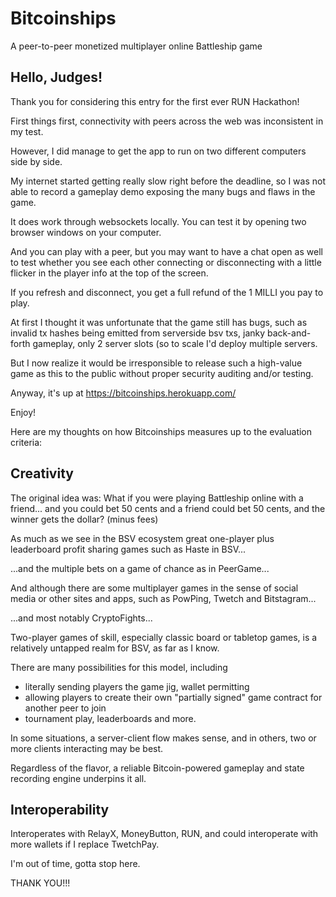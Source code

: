 # Bitcoinships

A peer-to-peer monetized multiplayer online Battleship game

## Hello, Judges!

Thank you for considering this entry for the first ever RUN Hackathon!

First things first, connectivity with peers across the web was inconsistent in my test. 

However, I did manage to get the app to run on two different computers side by side. 

My internet started getting really slow right before the deadline, so I was not able to record a gameplay demo exposing the many bugs and flaws in the game.

It does work through websockets locally. You can test it by opening two browser windows on your computer.

And you can play with a peer, but you may want to have a chat open as well to test whether you see each other connecting or disconnecting with a little flicker in the player info at the top of the screen. 

If you refresh and disconnect, you get a full refund of the 1 MILLI you pay to play.

At first I thought it was unfortunate that the game still has bugs, such as invalid tx hashes being emitted from serverside bsv txs, janky back-and-forth gameplay, only 2 server slots (so to scale I'd deploy multiple servers. 

But I now realize it would be irresponsible to release such a high-value game as this to the public without proper security auditing and/or testing.

Anyway, it's up at https://bitcoinships.herokuapp.com/

Enjoy!

Here are my thoughts on how Bitcoinships measures up to the evaluation criteria:

## Creativity

The original idea was: What if you were playing Battleship online with a friend... and you could bet 50 cents and a friend could bet 50 cents, and the winner gets the dollar? (minus fees)

As much as we see in the BSV ecosystem great one-player plus leaderboard profit sharing games such as Haste in BSV... 

...and the multiple bets on a game of chance as in PeerGame...

And although there are some multiplayer games in the sense of social media or other sites and apps, such as PowPing, Twetch and Bitstagram...

...and most notably CryptoFights...

Two-player games of skill, especially classic board or tabletop games, is a relatively untapped realm for BSV, as far as I know.

There are many possibilities for this model, including 

- literally sending players the game jig, wallet permitting
- allowing players to create their own "partially signed" game contract for another peer to join
- tournament play, leaderboards and more.

In some situations, a server-client flow makes sense, and in others, two or more clients interacting may be best.

Regardless of the flavor, a reliable Bitcoin-powered gameplay and state recording engine underpins it all.

## Interoperability

Interoperates with RelayX, MoneyButton, RUN, and could interoperate with more wallets if I replace TwetchPay.

I'm out of time, gotta stop here.

THANK YOU!!!
